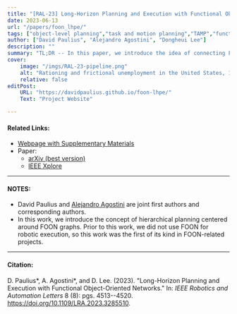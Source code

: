 ```yaml
---
title: "[RAL-23] Long-Horizon Planning and Execution with Functional Object-Oriented Networks"
date: 2023-06-13
url: "/papers/foon_lhpe/"
tags: ["object-level planning","task and motion planning","TAMP","functional object-oriented networks", "FOON"]
author: ["David Paulius", "Alejandro Agostini", "Dongheui Lee"]
description: ""
summary: "TL;DR -- In this paper, we introduce the idea of connecting FOONs to robotic task and motion planning. We automatically transform a FOON graph, which exists at the object level (i.e., it is a representation that uses meaningful labels or expressions close to human language), into task planning specifications written in PDDL (not a very intuitive way to communicate about tasks)."
cover:
    image: "/imgs/RAL-23-pipeline.png"
    alt: "Rationing and frictional unemployment in the United States, 1964–2009"
    relative: false
editPost:
    URL: "https://davidpaulius.github.io/foon-lhpe/"
    Text: "Project Website"

---
```


#### Related Links:

+ [Webpage with Supplementary Materials](https://davidpaulius.github.io/foon-lhpe/)
+ Paper:
  + [arXiv (best version)](https://arxiv.org/abs/2207.05800)
  + [IEEE Xplore](https://ieeexplore.ieee.org/abstract/document/10149517/)

---

#### NOTES:

+ David Paulius and [Alejandro Agostini](https://alejandroagostini.github.io/) are joint first authors and corresponding authors.
+ In this work, we introduce the concept of hierarchical planning centered around FOON graphs. Prior to this work, we did not use FOON for robotic execution, so this work was the first of its kind in FOON-related projects.

---

#### Citation:

D. Paulius*, A. Agostini*, and D. Lee. (2023). "Long-Horizon Planning and Execution with Functional Object-Oriented Networks." In: *IEEE Robotics and Automation Letters* 8 (8): pgs. 4513--4520. https://doi.org/10.1109/LRA.2023.3285510.

